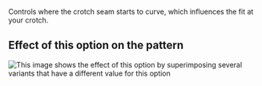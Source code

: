Controls where the crotch seam starts to curve, which influences the fit at your crotch.

## Effect of this option on the pattern

![This image shows the effect of this option by superimposing several variants that have a different value for this option](charlie\_crotchseamcurvestart\_sample.svg "Effect of this option on the pattern")
